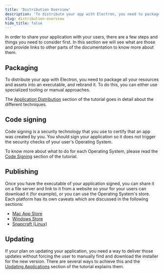 ```yaml
---
title: 'Distribution Overview'
description: 'To distribute your app with Electron, you need to package and rebrand it. To do this, you can either use specialized tooling or manual approaches.'
slug: distribution-overview
hide_title: false
---
```



In order to share your application with your users, there are a few steps and
things you need to consider first. In this section we will see what are those
and provide links to other parts of the documentation to know more about them.

## Packaging

To distribute your app with Electron, you need to package all your resources
and assets into an executable, and rebrand it.
To do this, you can either use specialized tooling or manual approaches.

The [Application Distribution][application-distribution] section of the tutorial
goes in detail about the different techniques.

## Code signing

Code signing is a security technology that you use to certify that an app was
created by you. You should sign your application so it does not trigger the
security checks of your user's Operating System.

To know more about what to do for each Operating System, please read the
[Code Signing][code-signing] section of the tutorial.

## Publishing

Once you have the executable of your application signed, you can share it on
a file server and link to it from a website so your for your users can download
it (for example), or you can use the Operating System's store. Each platform
has its own caveats which are discussed in the following sections:

- [Mac App Store][mac-app]
- [Windows Store][windows-store]
- [Snapcraft (Linux)][snapcraft]

## Updating

If your plan on updating your application, you need a way to deliver those updates
without forcing the user to manually find and download the installer for the new
version. There are several ways to achieve this and the [Updating Applications][updates]
section of the tutorial explains them.

<!-- Link labels -->

[application-distribution]: ./application-distribution.md
[code-signing]: ./code-signing.md
[mac-app]: ./mac-app-store-submission-guide.md
[windows-store]: ./windows-store-guide.md
[snapcraft]: ./snapcraft.md
[updates]: ./updates.md
